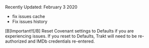 Recently Updated: February 3 2020

- fix issues cache
- Fix issues history





[B]Important!![/B] Reset Covenant settings to Defaults if you are experiencing issues.
If you reset to Defaults, Trakt will need to be re-authorized and IMDb credentials re-entered.

